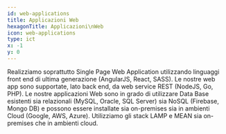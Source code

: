 ```yaml
---
id: web-applications
title: Applicazioni Web
hexagonTitle: Applicazioni\nWeb
icon: web-applications
type: ict
x: -1
y: 0
---
```


Realizziamo soprattutto Single Page Web Application utilizzando linguaggi front end di ultima generazione (AngularJS, React, SASS). Le nostre web app sono supportate, lato back end, da web service REST (NodeJS, Go, PHP). Le nostre applicazioni Web sono in grado di utilizzare Data Base esistenti sia relazionali (MySQL, Oracle, SQL Server) sia NoSQL (Firebase, Mongo DB) e possono essere installate sia on-premises sia in ambienti Cloud (Google, AWS, Azure). Utilizziamo gli stack LAMP e MEAN sia on-premises che in ambienti cloud.